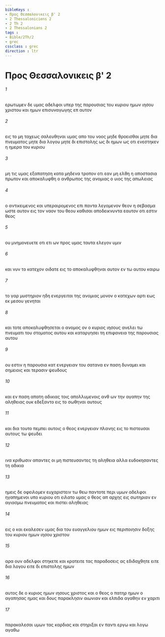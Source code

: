 ```yaml
---
bibleKeys : 
- Προς Θεσσαλονικεις β' 2
- 2 Thessaloniciens 2
- 2 Th 2
- 2 Thessalonians 2
tags : 
- Bible/2Th/2
- grec
cssclass : grec
direction : ltr
---
```


# Προς Θεσσαλονικεις β' 2

###### 1
ερωτωμεν δε υμας αδελφοι υπερ της παρουσιας του κυριου ημων ιησου χριστου και ημων επισυναγωγης επ αυτον
###### 2
εις το μη ταχεως σαλευθηναι υμας απο του νοος μηδε θροεισθαι μητε δια πνευματος μητε δια λογου μητε δι επιστολης ως δι ημων ως οτι ενεστηκεν η ημερα του κυριου
###### 3
μη τις υμας εξαπατηση κατα μηδενα τροπον οτι εαν μη ελθη η αποστασια πρωτον και αποκαλυφθη ο ανθρωπος της ανομιας ο υιος της απωλειας
###### 4
ο αντικειμενος και υπεραιρομενος επι παντα λεγομενον θεον η σεβασμα ωστε αυτον εις τον ναον του θεου καθισαι αποδεικνυντα εαυτον οτι εστιν θεος
###### 5
ου μνημονευετε οτι ετι ων προς υμας ταυτα ελεγον υμιν
###### 6
και νυν το κατεχον οιδατε εις το αποκαλυφθηναι αυτον εν τω αυτου καιρω
###### 7
το γαρ μυστηριον ηδη ενεργειται της ανομιας μονον ο κατεχων αρτι εως εκ μεσου γενηται
###### 8
και τοτε αποκαλυφθησεται ο ανομος ον ο κυριος ιησους ανελει τω πνευματι του στοματος αυτου και καταργησει τη επιφανεια της παρουσιας αυτου
###### 9
ου εστιν η παρουσια κατ ενεργειαν του σατανα εν παση δυναμει και σημειοις και τερασιν ψευδους
###### 10
και εν παση απατη αδικιας τοις απολλυμενοις ανθ ων την αγαπην της αληθειας ουκ εδεξαντο εις το σωθηναι αυτους
###### 11
και δια τουτο πεμπει αυτοις ο θεος ενεργειαν πλανης εις το πιστευσαι αυτους τω ψευδει
###### 12
ινα κριθωσιν απαντες οι μη πιστευσαντες τη αληθεια αλλα ευδοκησαντες τη αδικια
###### 13
ημεις δε οφειλομεν ευχαριστειν τω θεω παντοτε περι υμων αδελφοι ηγαπημενοι υπο κυριου οτι ειλατο υμας ο θεος απ αρχης εις σωτηριαν εν αγιασμω πνευματος και πιστει αληθειας
###### 14
εις ο και εκαλεσεν υμας δια του ευαγγελιου ημων εις περιποιησιν δοξης του κυριου ημων ιησου χριστου
###### 15
αρα ουν αδελφοι στηκετε και κρατειτε τας παραδοσεις ας εδιδαχθητε ειτε δια λογου ειτε δι επιστολης ημων
###### 16
αυτος δε ο κυριος ημων ιησους χριστος και ο θεος ο πατηρ ημων ο αγαπησας ημας και δους παρακλησιν αιωνιαν και ελπιδα αγαθην εν χαριτι
###### 17
παρακαλεσαι υμων τας καρδιας και στηριξαι εν παντι εργω και λογω αγαθω
